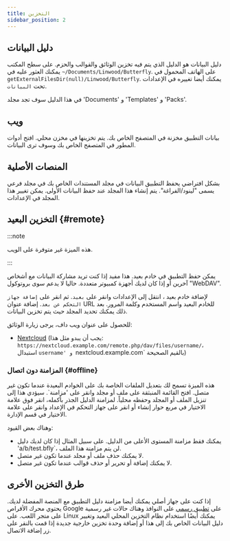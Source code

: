 ```yaml
---
title: التخزين
sidebar_position: 2
---
```


## دليل البيانات

دليل البيانات هو الدليل الذي يتم فيه تخزين الوثائق والقوالب والحزم.
على سطح المكتب يمكنك العثور عليه في `~/Documents/Linwood/Butterfly`.
على الهاتف المحمول في `getExternalFilesDir(null)/Linwood/Butterfly`.
يمكنك أيضا تغييره في الإعدادات تحت `البيانات`.

في هذا الدليل سوف تجد مجلد 'Documents' و 'Templates' و 'Packs'.

## ويب

بيانات التطبيق مخزنة في المتصفح الخاص بك. يتم تخزينها في مخزن محلي.
افتح أدوات المطور في المتصفح الخاص بك وسوف ترى البيانات.

## المنصات الأصلية

بشكل افتراضي يحفظ التطبيق البيانات في مجلد المستندات الخاص بك في مجلد فرعي يسمى "لينود/الفراغة". يتم إنشاء هذا المجلد عند حفظ البيانات الأولى. يمكن تغيير هذا المجلد في الإعدادات.

## التخزين البعيد {#remote}

:::note

هذه الميزة غير متوفرة على الويب.

:::

يمكن حفظ التطبيق في خادم بعيد. هذا مفيد إذا كنت تريد مشاركة البيانات مع أشخاص آخرين أو إذا كان لديك أجهزة كمبيوتر متعددة. حاليا لا يدعم سوى بروتوكول "WebDAV".

لإضافة خادم بعيد ، انتقل إلى الإعدادات وانقر على `بعيد`. ثم انقر على `إضافة جهاز التحكم عن بعد`.
إضافة عنوان URL للخادم البعيد واسم المستخدم وكلمة المرور. بعد ذلك يمكنك تحديد المجلد حيث يتم تخزين البيانات.

للحصول على عنوان ويب داف، يرجى زيارة الوثائق:

- [Nextcloud](https://docs.nextcloud.com/server/latest/user_manual/en/files/access_webdav.html) (يجب أن يبدو مثل هذا: `https://nextcloud.example.com/remote.php/dav/files/username/`، استبدال `username' و `nextcloud.example.com\` بالقيم الصحيحة)

### المزامنة دون اتصال {#offline}

هذه الميزة تسمح لك بتعديل الملفات الخاصة بك على الخوادم البعيدة عندما تكون غير متصل.
افتح القائمة المنبثقة على ملف أو مجلد وانقر على 'مزامنة\`. سيؤدي هذا إلى تنزيل الملف أو المجلد وحفظه محلياً. لمزامنة الدليل الجذر بأكمله، انقر فوق علامة الاختيار في مربع حوار إنشاء أو انقر على جهاز التحكم في الإعداد وانقر على علامة الاختيار في قسم الإدارة.

وهناك بعض القيود:

- يمكنك فقط مزامنة المستوى الأعلى من الدليل. على سبيل المثال إذا كان لديك دليل 'a/b/test.bfly\`، لن يتم مزامنة هذا الملف.
- لا يمكنك حذف ملف أو مجلد عندما تكون غير متصل.
- لا يمكنك إضافة أو تحرير أو حذف قوالب عندما تكون غير متصل.

## طرق التخزين الأخرى

إذا كنت على جهاز أصلي يمكنك أيضا مزامنة دليل التطبيق مع المنصة المفضلة لديك.
يحتوي محرك الأقراص Google على [تطبيق رسمي](https://www.google.com/drive/download/) على النوافذ وهناك حالات غير رسمية على متجر اللعب.
على Linux يمكنك أيضًا استخدام نظام التخزين المحلي البعيد وتغيير دليل البيانات الخاص بك إلى هذا أو إضافة وحدة تخزين خارجية جديدة إذا قمت بالنقر على زر إضافة الاتصال.
